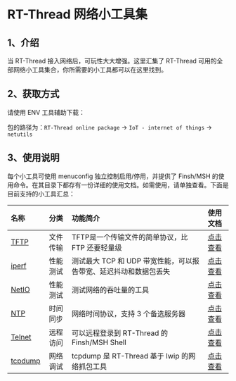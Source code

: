 # RT-Thread 网络小工具集

## 1、介绍

当 RT-Thread 接入网络后，可玩性大大增强。这里汇集了 RT-Thread 可用的全部网络小工具集合，你所需要的小工具都可以在这里找到。

## 2、获取方式

请使用 ENV 工具辅助下载：

包的路径为：`RT-Thread online package` -> `IoT - internet of things` -> `netutils`

## 3、使用说明

每个小工具可使用 menuconfig 独立控制启用/停用，并提供了 Finsh/MSH 的使用命令。在其目录下都存有一份详细的使用文档。如需使用，请单独查看。下面是目前支持的小工具汇总：

| 名称                         |   分类   | 功能简介                                                     | 使用文档                      |
| :--------------------------- | :------: | :----------------------------------------------------------- | :---------------------------- |
| [TFTP](tftp/README.md)       | 文件传输 | TFTP是一个传输文件的简单协议，比 FTP 还要轻量级              | [点击查看](tftp/README.md)    |
| [iperf](iperf/README.md)     | 性能测试 | 测试最大 TCP 和 UDP 带宽性能，可以报告带宽、延迟抖动和数据包丢失 | [点击查看](iperf/README.md)   |
| [NetIO](netio/README.md)     | 性能测试 | 测试网络的吞吐量的工具                                       | [点击查看](netio/README.md)   |
| [NTP](ntp/README.md)         | 时间同步 | 网络时间协议，支持 3 个备选服务器                            | [点击查看](ntp/README.md)     |
| [Telnet](telnet/README.md)   | 远程访问 | 可以远程登录到 RT-Thread 的 Finsh/MSH Shell                  | [点击查看](telnet/README.md)  |
| [tcpdump](tcpdump/README.md) | 网络调试 | tcpdump 是 RT-Thread 基于 lwip 的网络抓包工具                | [点击查看](tcpdump/README.md) |

